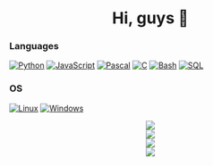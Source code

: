 <h1 align="center">Hi, guys 👋 </h1>



### Languages
[![Python](https://img.shields.io/badge/python-inactive?style=for-the-badge&logo=python)](https://github.com/Fahazavana)
[![JavaScript](https://img.shields.io/badge/javascript-inactive?style=for-the-badge&logo=javascript)](https://github.com/Fahazavana)
[![Pascal](https://img.shields.io/badge/pascal-inactive?style=for-the-badge&logo=pascal)](https://github.com/Fahazavana)
[![C](https://img.shields.io/badge/c-inactive?style=for-the-badge&logo=c)](https://github.com/Fahazavana)
[![Bash](https://img.shields.io/badge/bash-inactive?style=for-the-badge&logo=gnu-bash&logoColor=inactive)](https://github.com/Fahazavana)
[![SQL](https://img.shields.io/badge/sql-inactive?style=for-the-badge&logo=mysql)](https://github.com/Fahazavana)



### OS
[![Linux](https://img.shields.io/badge/linux-inactive?style=for-the-badge&logo=Linux)](https://github.com/Fahazavana)
[![Windows](https://img.shields.io/badge/Windows-inactive?style=for-the-badge&logo=Windows)](https://github.com/Fahazavana)

<p align="center"> 
<img src="http://github-profile-summary-cards.vercel.app/api/cards/profile-details?username=Fahazavana&theme=transparent" /><br>
 <img src="https://github-readme-streak-stats.herokuapp.com/?user=Fahazavana&hide_border=true&card_width=338&theme=transparent" /><br>
<img src="https://github-readme-stats.vercel.app/api?username=Fahazavana&show_icons=true"/> <br>
<img src="https://github-readme-stats.vercel.app/api/top-langs/?username=Fahazavana&langs_count=10&exclude_repo=&hide=vim%20script,cmake,makefile,batchfile,emacs%20lisp&layout=default&card_width=699&hide_border=true&theme=transparent" />
</p>
